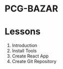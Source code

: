 # PCG-BAZAR

# Lessons

1. Introduction
2. Install Tools
3. Create React App
4. Create Git Repository
